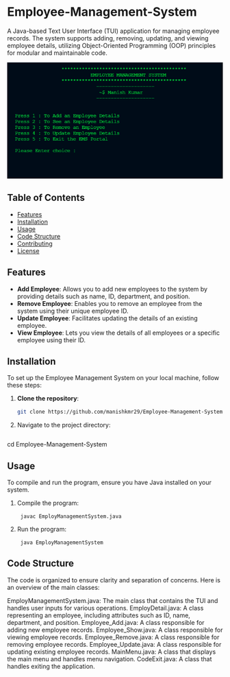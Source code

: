 # Employee-Management-System

A Java-based Text User Interface (TUI) application for managing employee records. The system supports adding, removing, updating, and viewing employee details, utilizing Object-Oriented Programming (OOP) principles for modular and maintainable code.

<img src="Images/Java.png" alt="Java logo">

## Table of Contents
- [Features](#features)
- [Installation](#installation)
- [Usage](#usage)
- [Code Structure](#code-structure)
- [Contributing](#contributing)
- [License](#license)

## Features
- **Add Employee**: Allows you to add new employees to the system by providing details such as name, ID, department, and position.
- **Remove Employee**: Enables you to remove an employee from the system using their unique employee ID.
- **Update Employee**: Facilitates updating the details of an existing employee.
- **View Employee**: Lets you view the details of all employees or a specific employee using their ID.

## Installation
To set up the Employee Management System on your local machine, follow these steps:

1. **Clone the repository**:
   ```sh
   git clone https://github.com/manishkmr29/Employee-Management-System.git

2. Navigate to the project directory:
   ```sh
  cd Employee-Management-System

## Usage
To compile and run the program, ensure you have Java installed on your system.

1. Compile the program:
 
        javac EmployManagementSystem.java

2. Run the program:
 
        java EmployManagementSystem

## Code Structure
  The code is organized to ensure clarity and separation of concerns. Here is an overview of the main classes:

  EmployManagementSystem.java: The main class that contains the TUI and handles user inputs for various operations.
  EmployDetail.java: A class representing an employee, including attributes such as ID, name, department, and position.
  Employee_Add.java: A class responsible for adding new employee records.
  Employee_Show.java: A class responsible for viewing employee records.
  Employee_Remove.java: A class responsible for removing employee records.
  Employee_Update.java: A class responsible for updating existing employee records.
  MainMenu.java: A class that displays the main menu and handles menu navigation.
  CodeExit.java: A class that handles exiting the application.
